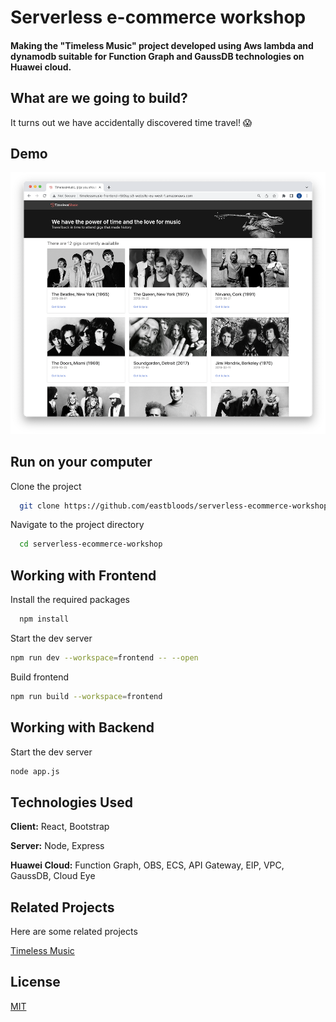 # Serverless e-commerce workshop

#### Making the "Timeless Music" project developed using Aws lambda and dynamodb suitable for Function Graph and GaussDB technologies on Huawei cloud.

## What are we going to build?

It turns out we have accidentally discovered time travel! 😱
## Demo


  ![A screenshot of TimelessMusic](./screenshot.png)

## Run on your computer

Clone the project

```bash
  git clone https://github.com/eastbloods/serverless-ecommerce-workshop
```

Navigate to the project directory

```bash
  cd serverless-ecommerce-workshop
```

## Working with Frontend

Install the required packages

```bash
  npm install
```

Start the dev server
```bash
npm run dev --workspace=frontend -- --open
```

Build frontend
```bash
npm run build --workspace=frontend
```

## Working with Backend

Start the dev server

```bash
node app.js
```
  
## Technologies Used

**Client:** React, Bootstrap

**Server:** Node, Express

**Huawei Cloud:** Function Graph, OBS, ECS, API Gateway, EIP, VPC, GaussDB, Cloud Eye



  
## Related Projects

Here are some related projects

[Timeless Music](https://github.com/fourTheorem/serverless-ecommerce-workshop)

  
## License

[MIT](https://choosealicense.com/licenses/mit/)

  
